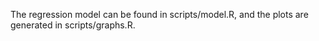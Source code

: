The regression model can be found in scripts/model.R, and the plots are generated in scripts/graphs.R.
